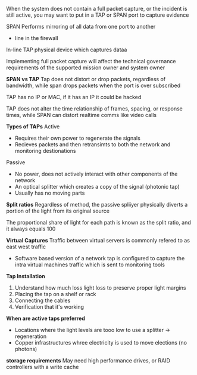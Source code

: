 When the system does not contain a full packet capture, or the incident is still active, you may want to put in a TAP or SPAN port to capture evidence

SPAN 
Performs mirroring of all data from one port to another
- line in the firewall

In-line TAP
physical device which captures dataa 

Implementing full packet capture will affect the technical governance requirements of the supported mission owner and system owner 

**SPAN vs TAP**
Tap does not distort or drop packets, regardless of bandwidth, while span drops packets when the port is over subscribed

TAP has no IP or MAC, if it has an IP it could be hacked

TAP does not alter the time relationship of frames, spacing,  or response times, while SPAN can distort realtime comms like video calls

**Types of TAPs**
Active
- Requires their own power to regenerate the signals
- Recieves packets and then retransimts to both the network and monitoring destionations

Passive
- No power, does not actively interact with other components of the network
- An optical splitter which creates a copy of the signal (photonic tap)
- Usually has no moving parts


**Split ratios**
Regardless of method, the passive spliiyer physically diverts a portion of the light from its original source

The proportional share of light for each path is known as the split ratio, and it always equals 100

**Virtual Captures**
Traffic between virtual servers is commonly refered to as east west traffic
- Software based version of a network tap is configured to capture the intra virtual machines traffic which is sent to monitoring tools

**Tap Installation**
1. Understand how much loss light loss to preserve proper light margins
2. Placing the tap on a shelf or rack
3. Connecting the cables
4. Verification that it's working

**When are active taps preferred**
- Locations where the light levels are tooo low to use a splitter -> regeneration
- Copper infrastructures whree electricity is used to move elections (no photons)

**storage requirements**
May need high performance drives, or RAID controllers with a write cache


